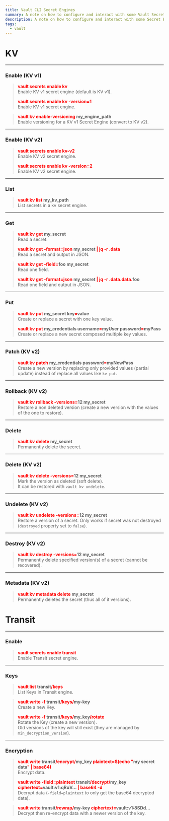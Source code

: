 ```yaml
---
title: Vault CLI Secret Engines
summary: A note on how to configure and interact with some Vault Secret Engines.
description: A note on how to configure and interact with some Secret Engines.
tags:
  - vault
---
```


# KV

---

### Enable (KV v1)


 > 
 > **<font color=red>vault secrets enable kv</font>**</br>
 > Enable KV v1 secret engine (default is KV v1).
 > 
 > **<font color=red>vault secrets enable kv -version=1</font>**</br>
 > Enable KV v1 secret engine.

 > 
 > **<font color=red>vault kv enable-versioning</font> my_engine_path**</br>
 > Enable versioning for a KV v1 Secret Engine (convert to KV v2).

---

### Enable (KV v2)


 > 
 > **<font color=red>vault secrets enable kv-v2</font>**</br>
 > Enable KV v2 secret engine.
 > 
 > **<font color=red>vault secrets enable kv -version=2</font>**</br>
 > Enable KV v2 secret engine.

---

### List


 > 
 > **<font color=red>vault kv list</font> my_kv_path**</br>
 > List secrets in a kv secret engine.

---

### Get


 > 
 > **<font color=red>vault kv get</font> my_secret**</br>
 > Read a secret.
 > 
 > **<font color=red>vault kv get -format=json</font> my_secret <font color=red>\| jq -r .data</font>**</br>
 > Read a secret and output in JSON.

 > 
 > **<font color=red>vault kv get -field=</font>foo my_secret**</br>
 > Read one field.
 > 
 > **<font color=red>vault kv get -format=json</font> my_secret <font color=red>\| jq -r .data.data.</font>foo**</br>
 > Read one field and output in JSON.

---

### Put


 > 
 > **<font color=red>vault kv put</font> my_secret key<font color=red>=</font>value**</br>
 > Create or replace a secret with one key value.
 > 
 > **<font color=red>vault kv put</font> my_credentials username<font color=red>=</font>myUser password<font color=red>=</font>myPass**</br>
 > Create or replace a new secret composed multiple key values.

---

### Patch (KV v2)


 > 
 > **<font color=red>vault kv patch</font> my_credentials password<font color=red>=</font>myNewPass**</br>
 > Create a new version by replacing only provided values (partial update) instead of replace all values like `kv put`.

---

### Rollback (KV v2)


 > 
 > **<font color=red>vault kv rollback -versions=</font>12 my_secret**</br>
 > Restore a non deleted version (create a new version with the values of the one to restore).

---

### Delete


 > 
 > **<font color=red>vault kv delete</font> my_secret**</br>
 > Permanently delete the secret.

---

### Delete (KV v2)


 > 
 > **<font color=red>vault kv delete -versions=</font>12 my_secret**</br>
 > Mark the version as deleted (soft delete).</br>
 > It can be restored with `vault kv undelete`.

---

### Undelete (KV v2)


 > 
 > **<font color=red>vault kv undelete -versions=</font>12 my_secret**</br>
 > Restore a version of a secret. Only works if secret was not destroyed (`destroyed` property set to `false`).

---

### Destroy (KV v2)


 > 
 > **<font color=red>vault kv destroy -versions=</font>12  my_secret**</br>
 > Permanently delete specified version(s) of a secret (cannot be recovered).

---

### Metadata (KV v2)


 > 
 > **<font color=red>vault kv metadata delete</font> my_secret**</br>
 > Permanently deletes the secret (thus all of it versions).

# Transit

---

### Enable


 > 
 > **<font color=red>vault secrets enable transit</font>**</br>
 > Enable Transit secret engine.

---

### Keys


 > 
 > **<font color=red>vault list</font> transit<font color=red>/keys</font>**</br>
 > List Keys in Transit engine. 

 > 
 > **<font color=red>vault write -f</font> transit<font color=red>/keys/</font>my-key**</br>
 > Create a new Key.
 > 
 > **<font color=red>vault write -f</font> transit<font color=red>/keys/</font>my_key<font color=red>/rotate</font>**</br>
 > Rotate the Key (create a new version).</br>
 > Old versions of the key will still exist (they are managed by `min_decryption_version`).

---

### Encryption


 > 
 > **<font color=red>vault write</font> transit<font color=red>/encrypt/</font>my_key <font color=red>plaintext=$(echo "</font>my secret data<font color=red>" | base64)</font>**</br>
 > Encrypt data.
 > 
 > **<font color=red>vault write -field=plaintext</font> transit<font color=red>/decrypt/</font>my_key <font color=red>ciphertext=</font>vault:v1:qRuV... <font color=red>\| base64 -d</font>**</br>
 > Decrypt data (`-field=plaintext` to only get the base64 decrypted data).

 > 
 > **<font color=red>vault write</font> transit<font color=red>/rewrap/</font>my-key <font color=red>ciphertext=</font>vault:v1:8SDd...**</br>
 > Decrypt then re-encrypt data with a newer version of the key.
